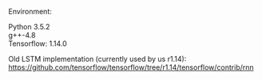 Environment:  

Python 3.5.2  
g++-4.8  
Tensorflow: 1.14.0  


Old LSTM implementation (currently used by us r1.14):  
https://github.com/tensorflow/tensorflow/tree/r1.14/tensorflow/contrib/rnn  

